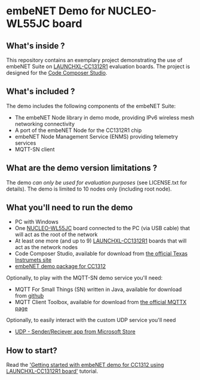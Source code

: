 # embeNET Demo for NUCLEO-WL55JC board

## What's inside ?

This repository contains an exemplary project demonstrating the use of embeNET Suite on [LAUNCHXL-CC1312R1](https://www.ti.com/tool/LAUNCHXL-CC1312R1) evaluation boards. 
The project is designed for the [Code Composer Studio](https://www.ti.com/tool/CCSTUDIO). 

## What's included ?

The demo includes the following components of the embeNET Suite:
- The embeNET Node library in demo mode, providing IPv6 wireless mesh networking connectivity
- A port of the embeNET Node for the CC1312R1 chip
- embeNET Node Management Service (ENMS) providing telemetry services
- MQTT-SN client

## What are the demo version limitations ?

The demo *can only be used for evaluation purposes* (see LICENSE.txt for details).
The demo is limited to 10 nodes only (including root node).

## What you'll need to run the demo

- PC with Windows
- One [NUCLEO-WL55JC](https://www.st.com/en/evaluation-tools/nucleo-wl55jc.html) board connected to the PC (via USB cable) that will act as the root of the network
- At least one more (and up to 9) [LAUNCHXL-CC1312R1](https://www.ti.com/tool/LAUNCHXL-CC1312R1) boards that will act as the network nodes
- Code Composer Studio, available for download from [the official Texas Instrumets site](https://www.ti.com/tool/CCSTUDIO)
- [embeNET demo package for CC1312](https://github.com/embetech-official/embenet-demo-launchxl-cc1312r1/releases)

Optionally, to play with the MQTT-SN demo service you'll need:
- MQTT For Small Things (SN) written in Java, available for download from [github](https://github.com/simon622/mqtt-sn)
- MQTT Client Toolbox, available for download from [the official MQTTX page](https://mqttx.app)

Optionally, to easily interact with the custom UDP service you'll need
- [UDP - Sender/Reciever app from Microsoft Store](https://www.microsoft.com/store/apps/9nblggh52bt0)

## How to start?

Read the ['Getting started with embeNET demo for CC1312 using LAUNCHXL-CC1312R1 board'](https://embe.tech/docs/?q=doxyview/Getting%20started%20with%20LAUNCHXL-CC1312R1/index.html) tutorial.